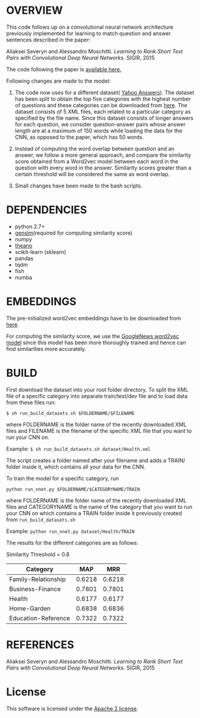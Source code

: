 # OVERVIEW

This code follows up on a convolutional neural network architecture previously implemented for learning to match question and answer sentences described in the paper:

Aliaksei Severyn and Alessandro Moschitti. *Learning to Rank Short Text Pairs with Convolutional Deep Neural Networks*. SIGIR, 2015

The code following the paper is [available here.](https://github.com/aseveryn/deep-qa)

Following changes are made to the model:
1. The code now uses for a different dataset( [Yahoo Answers](https://drive.google.com/file/d/0BzMkWccldefraVBZRlJjbS1XRHc/view?usp=sharing)). The dataset has been split to obtain the top five categories with the highest number of questions and these categories can be downloaded from [here](https://drive.google.com/open?id=0B1ttwhq718PdYlNMeC1hNmhyOWs). The dataset consists of 5 XML files, each related to a particular category as specified by the file name. Since this dataset consists of longer answers for each question, we consider question-answer pairs whose answer length are at a maximum of 150 words while loading the data for the CNN, as opposed to the paper, which has 50 words.

2. Instead of computing the word overlap between question and an answer, we follow a more general approach, and compare the similarity score obtained from a Word2vec model between each word in the question with every word in the answer. Similarity scores greater than a certain threshold will be considered the same as word overlap. 

3. Small changes have been made to the bash scripts.

# DEPENDENCIES

- python 2.7+
- [gensim](https://radimrehurek.com/gensim/)(required for computing similarity score)
- numpy
- [theano](http://deeplearning.net/software/theano/)
- scikit-learn (sklearn)
- pandas
- tqdm
- fish
- numba

# EMBEDDINGS

The pre-initialized word2vec embeddings have to be downloaded from [here](https://drive.google.com/folderview?id=0B-yipfgecoSBfkZlY2FFWEpDR3M4Qkw5U055MWJrenE5MTBFVXlpRnd0QjZaMDQxejh1cWs&usp=sharing).

For computing the similarity score, we use the [GoogleNews word2vec model](https://drive.google.com/file/d/0BzMkWccldefraXpFcW05cWd5Skk/view?usp=sharing) since this model has been more thoroughly trained and hence can find similarities more accurately.


# BUILD
First download the dataset into your root folder directory. To split the XML file of a specific category into separate train/test/dev file and to load data from these files run:

`$ sh run_build_datasets.sh $FOLDERNAME/$FILENAME`

where FOLDERNAME is the folder name of the recently downloaded XML files and FILENAME is the filename of the specific XML file that you want to run your CNN on.

Example: `$ sh run_build_datasets.sh dataset/Health.xml`

The script creates a folder named after your filename and adds a TRAIN/ folder inside it, which contains all your data for the CNN.

To train the model for a specific category, run

`python run_nnet.py $FOLDERNAME/$CATEGORYNAME/TRAIN`

where FOLDERNAME is the folder name of the recently downloaded XML files and CATEGORYNAME is the name of the category that you want to run your CNN on which contains a TRAIN folder inside it previously created from `run_build_datasets.sh`

Example: `python run_nnet.py dataset/Health/TRAIN`

The results for the different categories are as follows:


Similarity Threshold = 0.8

| Category              | MAP  | MRR   |
|-----------------------|:---: |:-----:|
|Family-Relationship    |0.6218|0.6218 |
|Business-Finance       |0.7801|0.7801 |
|Health                 |0.6177|0.6177 |
|Home-Garden            |0.6838|0.6836 |
|Education-Reference    |0.7322|0.7322 |

# REFERENCES

Aliaksei Severyn and Alessandro Moschitti. 
*Learning to Rank Short Text Pairs with Convolutional Deep Neural Networks*. 
SIGIR, 2015

# License

This software is licensed under the [Apache 2 license](http://www.apache.org/licenses/LICENSE-2.0).
